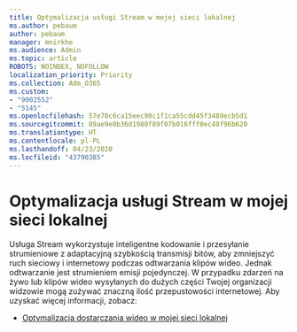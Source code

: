 ```yaml
---
title: Optymalizacja usługi Stream w mojej sieci lokalnej
ms.author: pebaum
author: pebaum
manager: mnirkhe
ms.audience: Admin
ms.topic: article
ROBOTS: NOINDEX, NOFOLLOW
localization_priority: Priority
ms.collection: Adm_O365
ms.custom:
- "9002552"
- "5145"
ms.openlocfilehash: 57e70c6ca15eec90c1f1ca55cdd45f3489ecb5d1
ms.sourcegitcommit: 89ae9e8b36d1980f89f07b016fff0ec48f96b620
ms.translationtype: HT
ms.contentlocale: pl-PL
ms.lasthandoff: 04/23/2020
ms.locfileid: "43790385"
---
```

# <a name="optimizing-stream-within-my-local-network"></a>Optymalizacja usługi Stream w mojej sieci lokalnej

Usługa Stream wykorzystuje inteligentne kodowanie i przesyłanie strumieniowe z adaptacyjną szybkością transmisji bitów, aby zmniejszyć ruch sieciowy i internetowy podczas odtwarzania klipów wideo. Jednak odtwarzanie jest strumieniem emisji pojedynczej. W przypadku zdarzeń na żywo lub klipów wideo wysyłanych do dużych części Twojej organizacji widzowie mogą zużywać znaczną ilość przepustowości internetowej. Aby uzyskać więcej informacji, zobacz:

- [Optymalizacja dostarczania wideo w mojej sieci lokalnej](https://docs.microsoft.com/stream/network-overview#optimizing-video-delivery-within-my-local-network)
